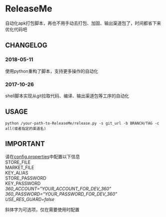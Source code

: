 # ReleaseMe
自动化apk打包脚本，再也不用手动去打包、加固、输出渠道包了，时间都省下来优化代码吧

## CHANGELOG

### 2018-05-11
使用python重构了脚本，支持更多操作的自动化
### 2017-10-26
shell脚本实现从git拉取代码、编译、输出渠道包等工序的自动化


## USAGE
    python /your-path-to-ReleaseMe/release.py -s git_url -b BRANCH/TAG -c all(或者指定的渠道名)
    
## IMPORTANT

请在[config.properties](/config.properties)中配置以下信息<br>
STORE_FILE<br>
MARKET_FILE<br>
KEY_ALIAS<br>
STORE_PASSWORD<br>
KEY_PASSWORD<br>
*360_ACCOUNT="YOUR_ACCOUNT_FOR_DEV_360"*<br>
_360_PASSWORD="YOUR_PASSWORD_FOR_DEV_360"_<br>
_USE_RES_GUARD=false_<br>

斜体字为可选项，仅在需要使用时配置